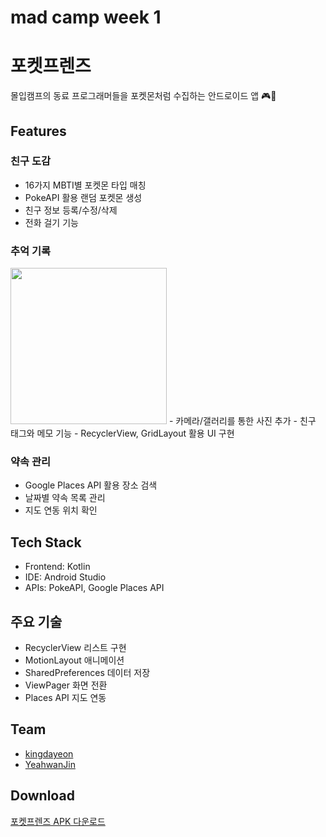 # mad camp week 1
# 포켓프렌즈
몰입캠프의 동료 프로그래머들을 포켓몬처럼 수집하는 안드로이드 앱 🎮👥

## Features

### 친구 도감
- 16가지 MBTI별 포켓몬 타입 매칭
- PokeAPI 활용 랜덤 포켓몬 생성 
- 친구 정보 등록/수정/삭제
- 전화 걸기 기능

### 추억 기록  
<img src="./images/갤러리1 (3).gif" width="250"/>
- 카메라/갤러리를 통한 사진 추가
- 친구 태그와 메모 기능
- RecyclerView, GridLayout 활용 UI 구현

### 약속 관리
- Google Places API 활용 장소 검색
- 날짜별 약속 목록 관리
- 지도 연동 위치 확인

## Tech Stack
- Frontend: Kotlin
- IDE: Android Studio
- APIs: PokeAPI, Google Places API

## 주요 기술
- RecyclerView 리스트 구현
- MotionLayout 애니메이션
- SharedPreferences 데이터 저장
- ViewPager 화면 전환
- Places API 지도 연동

## Team
- [kingdayeon](https://github.com/kingdayeon)
- [YeahwanJin](https://github.com/YeahwanJin)

## Download
[포켓프렌즈 APK 다운로드](https://drive.google.com/file/d/1Pw3ke_E2fY8tAUaUb6oEPx4SdQpk3DYK/view?usp=sharing)
